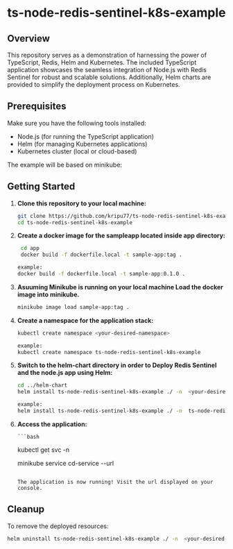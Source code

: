 # ts-node-redis-sentinel-k8s-example

## Overview

This repository serves as a demonstration of harnessing the power of TypeScript, Redis, Helm and Kubernetes. The included TypeScript application showcases the seamless integration of Node.js with Redis Sentinel for robust and scalable solutions. Additionally, Helm charts are provided to simplify the deployment process on Kubernetes.

## Prerequisites

Make sure you have the following tools installed:

- Node.js (for running the TypeScript application)
- Helm (for managing Kubernetes applications)
- Kubernetes cluster (local or cloud-based) 

The example will be based on minikube:

## Getting Started

1. **Clone this repository to your local machine:**

    ```bash
    git clone https://github.com/kripu77/ts-node-redis-sentinel-k8s-example.git
    cd ts-node-redis-sentinel-k8s-example
    ```

2. **Create a docker image for the sampleapp located inside app directory:**
    ```bash
     cd app
     docker build -f dockerfile.local -t sample-app:tag .

    example:
    docker build -f dockerfile.local -t sample-app:0.1.0 .
    ```
    
3. **Asuuming Minikube is running on your local machine Load the docker image into minikube.**
    ```bash
   minikube image load sample-app:tag .
    ```
    
4. **Create a namespace for the application stack:**
    ```bash
    kubectl create namespace <your-desired-namespace>

    example:
    kubectl create namespace ts-node-redis-sentinel-k8s-example  
    ```
    
    
5. **Switch to the helm-chart directory in order to Deploy Redis Sentinel and the node.js app using Helm:**

    ```bash
    cd ../helm-chart
    helm install ts-node-redis-sentinel-k8s-example ./ -n  <your-desired-namespace>

    example:
    helm install ts-node-redis-sentinel-k8s-example ./ -n  ts-node-redis-sentinel-k8s-example
    ```



6. **Access the application:**

       ```bash
    kubectl get svc -n <your-desired-namespace>
    
    minikube service cd-service --url
    ```

    The application is now running! Visit the url displayed on your console.

## Cleanup

To remove the deployed resources:

```bash
helm uninstall ts-node-redis-sentinel-k8s-example ./ -n  <your-desired-namespace>


